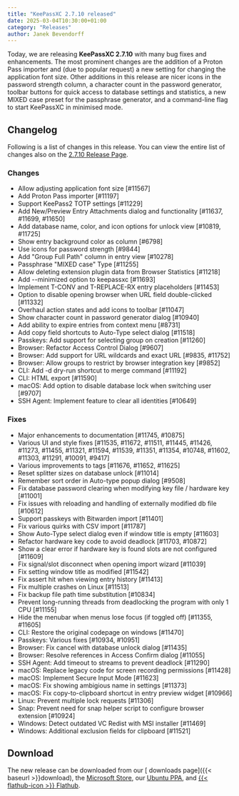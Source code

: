 ```yaml
---
title: "KeePassXC 2.7.10 released"
date: 2025-03-04T10:30:00+01:00
category: "Releases"
author: Janek Bevendorff
---
```


Today, we are releasing **KeePassXC 2.7.10** with many bug fixes and enhancements. The most prominent changes are the addition of a Proton Pass importer and (due to popular request) a new setting for changing the application font size. Other additions in this release are nicer icons in the password strength column, a character count in the password generator, toolbar buttons for quick access to database settings and statistics, a new MIXED case preset for the passphrase generator, and a command-line flag to start KeePassXC in minimised mode.

<!--more-->

## Changelog
Following is a list of changes in this release. You can view the entire list of changes also on the [<i class="fa-brands fa-github"></i> 2.7.10 Release Page](https://github.com/keepassxreboot/keepassxc/releases/tag/2.7.10).

### Changes

* Allow adjusting application font size [#11567]
* Add Proton Pass importer [#11197]
* Support KeePass2 TOTP settings [#11229]
* Add New/Preview Entry Attachments dialog and functionality [#11637, #11699, #11650]
* Add database name, color, and icon options for unlock view [#10819, #11725]
* Show entry background color as column [#6798]
* Use icons for password strength [#9844]
* Add "Group Full Path" column in entry view [#10278]
* Passphrase "MIXED case" Type [#11255]
* Allow deleting extension plugin data from Browser Statistics [#11218]
* Add --minimized option to keepassxc [#11693]
* Implement T-CONV and T-REPLACE-RX entry placeholders [#11453]
* Option to disable opening browser when URL field double-clicked [#11332]
* Overhaul action states and add icons to toolbar [#11047]
* Show character count in password generator dialog [#10940]
* Add ability to expire entries from context menu [#8731]
* Add copy field shortcuts to Auto-Type select dialog [#11518]
* Passkeys: Add support for selecting group on creation [#11260]
* Browser: Refactor Access Control Dialog [#9607]
* Browser: Add support for URL wildcards and exact URL [#9835, #11752]
* Browser: Allow groups to restrict by browser integration key [#9852]
* CLI: Add -d dry-run shortcut to merge command [#11192]
* CLI: HTML export [#11590]
* macOS: Add option to disable database lock when switching user [#9707]
* SSH Agent: Implement feature to clear all identities [#10649]


### Fixes

* Major enhancements to documentation [#11745, #10875]
* Various UI and style fixes [#11535, #11672, #11511, #11445, #11426, #11273, #11455, #11321, #11594, #11539, #11351, #11354, #10748, #11602, #11303, #11291, #10091, #9417]
* Various improvements to tags [#11676, #11652, #11625]
* Reset splitter sizes on database unlock [#11014]
* Remember sort order in Auto-type popup dialog [#9508]
* Fix database password clearing when modifying key file / hardware key [#11001]
* Fix issues with reloading and handling of externally modified db file [#10612]
* Support passkeys with Bitwarden import [#11401]
* Fix various quirks with CSV import [#11787]
* Show Auto-Type select dialog even if window title is empty [#11603]
* Refactor hardware key code to avoid deadlock [#11703, #10872]
* Show a clear error if hardware key is found slots are not configured [#11609]
* Fix signal/slot disconnect when opening import wizard [#11039]
* Fix setting window title as modified [#11542]
* Fix assert hit when viewing entry history [#11413]
* Fix multiple crashes on Linux [#11513]
* Fix backup file path time substitution [#10834]
* Prevent long-running threads from deadlocking the program with only 1 CPU [#11155]
* Hide the menubar when menus lose focus (if toggled off) [#11355, #11605]
* CLI: Restore the original codepage on windows [#11470]
* Passkeys: Various fixes [#10934, #10951]
* Browser: Fix cancel with database unlock dialog [#11435]
* Browser: Resolve references in Access Confirm dialog [#11055]
* SSH Agent: Add timeout to streams to prevent deadlock [#11290]
* macOS: Replace legacy code for screen recording permissions [#11428]
* macOS: Implement Secure Input Mode [#11623]
* macOS: Fix showing ambigious name in settings [#11373]
* macOS: Fix copy-to-clipboard shortcut in entry preview widget [#10966]
* Linux: Prevent multiple lock requests [#11306]
* Snap: Prevent need for snap helper script to configure browser extension [#10924]
* Windows: Detect outdated VC Redist with MSI installer [#11469]
* Windows: Additional exclusion fields for clipboard [#11521]


## Download

The new release can be downloaded from our [<i class="fa-solid fa-download"></i> downloads page]({{< baseurl >}}download),
the [<i class="fa-brands fa-microsoft"></i> Microsoft Store](https://apps.microsoft.com/store/detail/keepassxc/XP8K2L36VP0QMB),
our [<i class="fa-brands fa-ubuntu"></i> Ubuntu PPA](https://launchpad.net/~phoerious/+archive/ubuntu/keepassxc/),
and [{{< flathub-icon >}}  Flathub](https://flathub.org/apps/org.keepassxc.KeePassXC).


